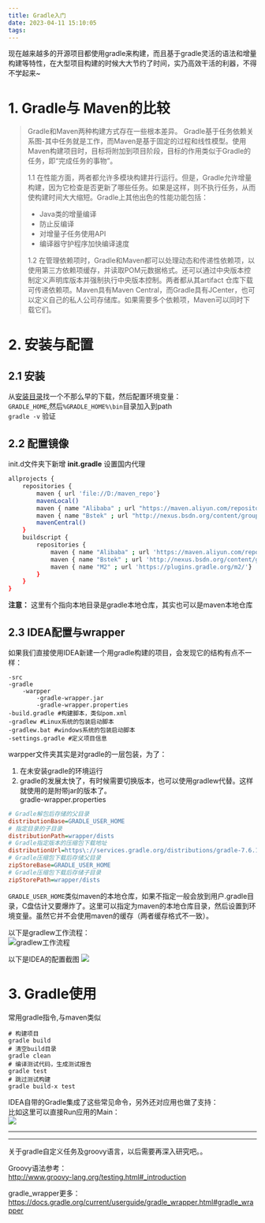 ```yaml
---
title: Gradle入门
date: 2023-04-11 15:10:05
tags:
---
```

现在越来越多的开源项目都使用gradle来构建，而且基于gradle灵活的语法和增量构建等特性，在大型项目构建的时候大大节约了时间，实乃高效干活的利器，不得不学起来~
<!--more-->


# 1. Gradle与 Maven的比较  
> Gradle和Maven两种构建方式存在一些根本差异。 Gradle基于任务依赖关系图-其中任务就是工作，而Maven是基于固定的过程和线性模型。使用Maven构建项目时，目标将附加到项目阶段，目标的作用类似于Gradle的任务，即“完成任务的事物”。  
>
> 1.1 在性能方面，两者都允许多模块构建并行运行。但是，Gradle允许增量构建，因为它检查是否更新了哪些任务。如果是这样，则不执行任务，从而使构建时间大大缩短。Gradle上其他出色的性能功能包括：  
>- Java类的增量编译
>- 防止反编译
>- 对增量子任务使用API
>- 编译器守护程序加快编译速度  
> 
> 1.2 在管理依赖项时，Gradle和Maven都可以处理动态和传递性依赖项，以使用第三方依赖项缓存，并读取POM元数据格式。还可以通过中央版本控制定义声明库版本并强制执行中央版本控制。两者都从其artifact 仓库下载可传递依赖项。Maven具有Maven Central，而Gradle具有JCenter，也可以定义自己的私人公司存储库。如果需要多个依赖项，Maven可以同时下载它们。



# 2. 安装与配置  
## 2.1 安装
从[安装目录](https://services.gradle.org/distributions/)找一个不那么早的下载，然后配置环境变量：  
`GRADLE_HOME`,然后`%GRADLE_HOME%\bin`目录加入到path  
`gradle -v` 验证  

## 2.2 配置镜像
init.d文件夹下新增 **init.gradle** 设置国内代理
``` bash
allprojects {
    repositories {
        maven { url 'file://D:/maven_repo'}
        mavenLocal()
        maven { name "Alibaba" ; url "https://maven.aliyun.com/repository/public" }
        maven { name "Bstek" ; url "http://nexus.bsdn.org/content/groups/public/"}
        mavenCentral()
    }
    buildscript { 
        repositories { 
            maven { name "Alibaba" ; url 'https://maven.aliyun.com/repository/public'}
            maven { name "Bstek" ; url 'http://nexus.bsdn.org/content/groups/public/' }
            maven { name "M2" ; url 'https://plugins.gradle.org/m2/'}
        }
    }
}
```
**注意：** 这里有个指向本地目录是gradle本地仓库，其实也可以是maven本地仓库  


## 2.3 IDEA配置与wrapper  
如果我们直接使用IDEA新建一个用gradle构建的项目，会发现它的结构有点不一样：  
``` 
-src
-gradle
	-warpper
		-gradle-wrapper.jar
		-gradle-wrapper.properties
-build.gradle #构建脚本，类似pom.xml
-gradlew #Linux系统的包装启动脚本
-gradlew.bat #windows系统的包装启动脚本
-settings.gradle #定义项目信息
```
warpper文件夹其实是对gradle的一层包装，为了：  
1. 在未安装gradle的环境运行  
2. gradle的发展太快了，有时候需要切换版本，也可以使用gradlew代替。这样就使用的是附带jar的版本了。  
gradle-wrapper.properties
``` ini
# Gradle解包后存储的父目录
distributionBase=GRADLE_USER_HOME
# 指定目录的子目录
distributionPath=wrapper/dists
# Gradle指定版本的压缩包下载地址
distributionUrl=https\://services.gradle.org/distributions/gradle-7.6.1-bin.zip
# Gradle压缩包下载后存储父目录
zipStoreBase=GRADLE_USER_HOME
# Gradle压缩包下载后存储子目录
zipStorePath=wrapper/dists
```
`GRADLE_USER_HOME`类似maven的本地仓库，如果不指定一般会放到用户\.gradle目录，C盘估计又要爆炸了。这里可以指定为maven的本地仓库目录，然后设置到环境变量。虽然它并不会使用maven的缓存（两者缓存格式不一致）。  

以下是gradlew工作流程：  
![gradlew工作流程](https://docs.gradle.org/current/userguide/img/wrapper-workflow.png)  

以下是IDEA的配置截图
![](/images/gradle-idea-config.png)  

# 3. Gradle使用  
常用gradle指令,与maven类似  
```  
# 构建项目
gradle build
# 清空build目录
gradle clean
# 编译测试代码，生成测试报告
gradle test
# 跳过测试构建
gradle build-x test
```
IDEA自带的Gradle集成了这些常见命令，另外还对应用也做了支持：  
比如这里可以直接Run应用的Main：  
![](/images/gradle-command.png)

---
---
关于gradle自定义任务及groovy语言，以后需要再深入研究吧。。

Groovy语法参考：   
http://www.groovy-lang.org/testing.html#_introduction

gradle_wrapper更多：  
https://docs.gradle.org/current/userguide/gradle_wrapper.html#gradle_wrapper

